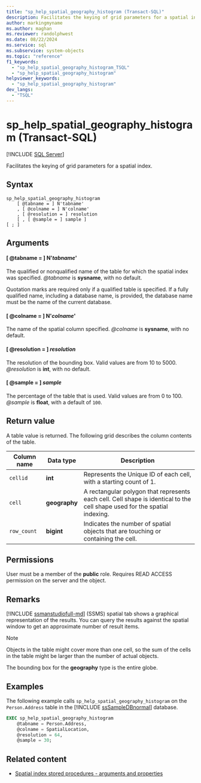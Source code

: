 ```yaml
---
title: "sp_help_spatial_geography_histogram (Transact-SQL)"
description: Facilitates the keying of grid parameters for a spatial index.
author: markingmyname
ms.author: maghan
ms.reviewer: randolphwest
ms.date: 08/22/2024
ms.service: sql
ms.subservice: system-objects
ms.topic: "reference"
f1_keywords:
  - "sp_help_spatial_geography_histogram_TSQL"
  - "sp_help_spatial_geography_histogram"
helpviewer_keywords:
  - "sp_help_spatial_geography_histogram"
dev_langs:
  - "TSQL"
---
```

# sp_help_spatial_geography_histogram (Transact-SQL)

[!INCLUDE [SQL Server](../../includes/applies-to-version/sqlserver.md)]

Facilitates the keying of grid parameters for a spatial index.

## Syntax

```syntaxsql
sp_help_spatial_geography_histogram
    [ @tabname = ] N'tabname'
    , [ @colname = ] N'colname'
    , [ @resolution = ] resolution
    [ , [ @sample = ] sample ]
[ ; ]
```

## Arguments

#### [ @tabname = ] N'*tabname*'

The qualified or nonqualified name of the table for which the spatial index was specified. *@tabname* is **sysname**, with no default.

Quotation marks are required only if a qualified table is specified. If a fully qualified name, including a database name, is provided, the database name must be the name of the current database.

#### [ @colname = ] N'*colname*'

The name of the spatial column specified. *@colname* is **sysname**, with no default.

#### [ @resolution = ] *resolution*

The resolution of the bounding box. Valid values are from 10 to 5000. *@resolution* is **int**, with no default.

#### [ @sample = ] *sample*

The percentage of the table that is used. Valid values are from 0 to 100. *@sample* is **float**, with a default of `100`.

## Return value

A table value is returned. The following grid describes the column contents of the table.

| Column name | Data type | Description |
| --- | --- | --- |
| `cellid` | **int** | Represents the Unique ID of each cell, with a starting count of 1. |
| `cell` | **geography** | A rectangular polygon that represents each cell. Cell shape is identical to the cell shape used for the spatial indexing. |
| `row_count` | **bigint** | Indicates the number of spatial objects that are touching or containing the cell. |

## Permissions

User must be a member of the **public** role. Requires READ ACCESS permission on the server and the object.

## Remarks

[!INCLUDE [ssmanstudiofull-md](../../includes/ssmanstudiofull-md.md)] (SSMS) spatial tab shows a graphical representation of the results. You can query the results against the spatial window to get an approximate number of result items.

> [!NOTE]  
> Objects in the table might cover more than one cell, so the sum of the cells in the table might be larger than the number of actual objects.

The bounding box for the **geography** type is the entire globe.

## Examples

The following example calls `sp_help_spatial_geography_histogram` on the `Person.Address` table in the [!INCLUDE [ssSampleDBnormal](../../includes/sssampledbnormal-md.md)] database.

```sql
EXEC sp_help_spatial_geography_histogram
    @tabname = Person.Address,
    @colname = SpatialLocation,
    @resolution = 64,
    @sample = 30;
```

## Related content

- [Spatial index stored procedures - arguments and properties](spatial-index-stored-procedures-arguments-and-properties.md)
